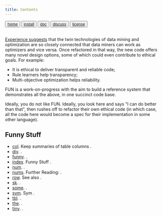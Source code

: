 ```yaml
---
title: Contents
---
```

<button class="button button1"><a href="/fun/index">home</a></button>   <button class="button button2"><a href="/fun/INSTALL">install</a></button>   <button class="button button1"><a href="/fun/ABOUT">doc</a></button>   <button class="button button2"><a href="http://github.com/timm/fun/issues">discuss</a></button>    <button class="button button1"><a href="/fun/license">license</a></button> <br>
        <br>


[Experience suggests](/REFS#agrawal-2019) that the twin technologies
of data mining and optimization are so closely connected that 
data miners can work as
optimizers and vice versa. 
Once refactored in that way,
the new code offers many novel
design options,
some of which could even contribute to ethical goals. For example:

- It is ethical to deliver transparent and reliable code; 
- Rule learners help transparency; 
- Multi-objective optimization helps reliability.

FUN is a work-on-progress with the aim to build a reference system
that demonstrates all the above, in one succinct code base.  

Ideally, you do not like FUN. Ideally, 
you look here and says "I can do better than that", then
rushes off to refactor their own ethical code (in which case, all
the code here would become a spec for their implementation in  some
other language).




## Funny Stuff

- [col](col.md). 
 Keep summaries  of table columns
.
- [div](div.md). 
.
- [funny](funny.md). 
.
- [index](index.md). 
 Funny Stuff
.
- [num](num.md). 
.
- [nums](nums.md). 
 Further Reading:
.
- [row](row.md). 
 See also
.
- [sk](sk.md). 
.
- [some](some.md). 
.
- [sym](sym.md). 
 Sym
.
- [tbl](tbl.md). 
.
- [the](the.md). 
.
- [tiny](tiny.md). 
.

